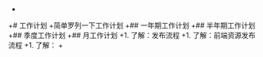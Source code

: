 +
 +# 工作计划
 +简单罗列一下工作计划
 +## 一年期工作计划
 +## 半年期工作计划
 +## 季度工作计划
 +## 月工作计划
 +1. 了解：发布流程
 +1. 了解：前端资源发布流程
 +1. 了解：
 +